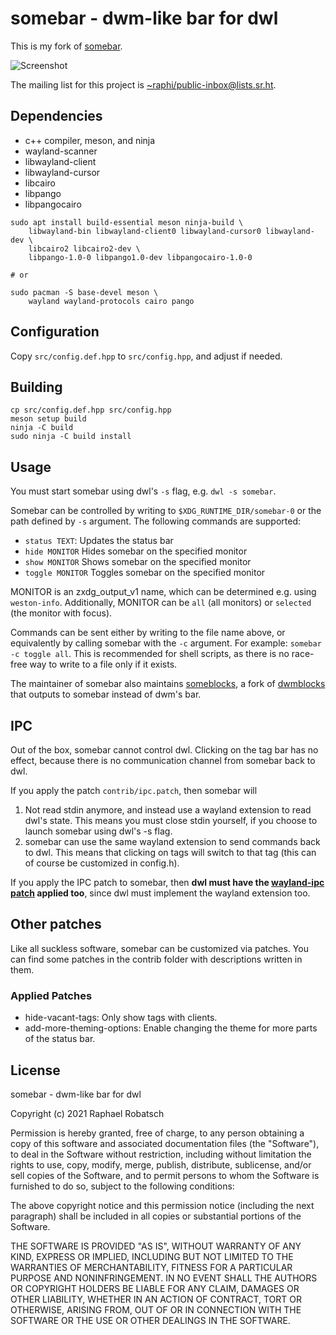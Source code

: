 # somebar - dwm-like bar for dwl

This is my fork of [somebar](https://git.sr.ht/~raphi/somebar).

![Screenshot](screenshot.png)

The mailing list for this project is
[~raphi/public-inbox@lists.sr.ht](mailto:~raphi/public-inbox@lists.sr.ht).

## Dependencies

* c++ compiler, meson, and ninja
* wayland-scanner
* libwayland-client
* libwayland-cursor
* libcairo
* libpango
* libpangocairo

```
sudo apt install build-essential meson ninja-build \
    libwayland-bin libwayland-client0 libwayland-cursor0 libwayland-dev \
    libcairo2 libcairo2-dev \
    libpango-1.0-0 libpango1.0-dev libpangocairo-1.0-0

# or

sudo pacman -S base-devel meson \
    wayland wayland-protocols cairo pango
```

## Configuration

Copy `src/config.def.hpp` to `src/config.hpp`, and adjust if needed.

## Building

```
cp src/config.def.hpp src/config.hpp
meson setup build
ninja -C build
sudo ninja -C build install
```

## Usage

You must start somebar using dwl's `-s` flag, e.g. `dwl -s somebar`.

Somebar can be controlled by writing to `$XDG_RUNTIME_DIR/somebar-0`
or the path defined by `-s` argument.
The following commands are supported:

* `status TEXT`: Updates the status bar
* `hide MONITOR` Hides somebar on the specified monitor
* `show MONITOR` Shows somebar on the specified monitor
* `toggle MONITOR` Toggles somebar on the specified monitor

MONITOR is an zxdg_output_v1 name, which can be determined e.g. using `weston-info`.
Additionally, MONITOR can be `all` (all monitors) or `selected` (the monitor with focus).

Commands can be sent either by writing to the file name above, or equivalently by calling
somebar with the `-c` argument. For example: `somebar -c toggle all`. This is recommended
for shell scripts, as there is no race-free way to write to a file only if it exists.

The maintainer of somebar also maintains
[someblocks](https://git.sr.ht/~raphi/someblocks/),
a fork of [dwmblocks](https://github.com/torrinfail/dwmblocks) that outputs
to somebar instead of dwm's bar.

## IPC

Out of the box, somebar cannot control dwl. Clicking on the tag bar has no
effect, because there is no communication channel from somebar back to dwl.

If you apply the patch `contrib/ipc.patch`, then somebar will

1. Not read stdin anymore, and instead use a wayland extension to read dwl's
   state. This means you must close stdin yourself, if you choose to launch
   somebar using dwl's -s flag.
2. somebar can use the same wayland extension to send commands back to dwl.
   This means that clicking on tags will switch to that tag (this can of course
   be customized in config.h).

If you apply the IPC patch to somebar, then
**dwl must have the [wayland-ipc patch](https://git.sr.ht/~raphi/dwl/blob/master/patches/wayland-ipc.patch) applied too**,
since dwl must implement the wayland extension too.

## Other patches

Like all suckless software, somebar can be customized via patches. You can find some patches in the contrib folder with descriptions written in them.

### Applied Patches

- hide-vacant-tags:
  Only show tags with clients.
- add-more-theming-options:
  Enable changing the theme for more parts of the status bar.

## License

somebar - dwm-like bar for dwl

Copyright (c) 2021 Raphael Robatsch

Permission is hereby granted, free of charge, to any person obtaining a copy of
this software and associated documentation files (the "Software"), to deal in
the Software without restriction, including without limitation the rights to
use, copy, modify, merge, publish, distribute, sublicense, and/or sell copies
of the Software, and to permit persons to whom the Software is furnished to do
so, subject to the following conditions:

The above copyright notice and this permission notice (including the next
paragraph) shall be included in all copies or substantial portions of the
Software.

THE SOFTWARE IS PROVIDED "AS IS", WITHOUT WARRANTY OF ANY KIND, EXPRESS OR
IMPLIED, INCLUDING BUT NOT LIMITED TO THE WARRANTIES OF MERCHANTABILITY,
FITNESS FOR A PARTICULAR PURPOSE AND NONINFRINGEMENT. IN NO EVENT SHALL THE
AUTHORS OR COPYRIGHT HOLDERS BE LIABLE FOR ANY CLAIM, DAMAGES OR OTHER
LIABILITY, WHETHER IN AN ACTION OF CONTRACT, TORT OR OTHERWISE, ARISING FROM,
OUT OF OR IN CONNECTION WITH THE SOFTWARE OR THE USE OR OTHER DEALINGS IN THE
SOFTWARE.
